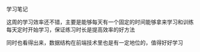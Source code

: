 学习笔记

这周的学习效率还不错，主要是能够每天有一个固定的时间能够拿来学习和训练
每天定时开始学习，保证练习时长是提高效率的好方法

同时也看得出来，数据结构在前端技术里也是有一定地位的，值得好好学习
